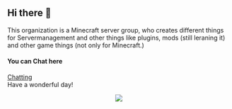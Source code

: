 ## Hi there 👋
This organization is a Minecraft server group, who creates different things for Servermanagement and other things like plugins, mods (still leraning it) and other game things (not only for Minecraft.)

#### You can Chat here
[Chatting](https://github.com/Argantiu/.github/discussions)  
Have a wonderful day!

<p align="center">
    <img src="https://visitcount.itsvg.in/api?id=Argantiu&label=Profile%20Views&color=12&icon=5&pretty=false" />
</p>
